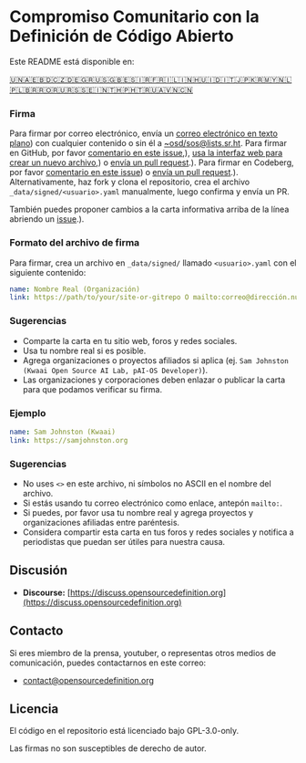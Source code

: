 # Compromiso Comunitario con la Definición de Código Abierto

Este README está disponible en:
<!-- TRANSLATIONS_START -->
[🇺🇳](README.md)[🇦🇪](README_ar-AE.md)[🇧🇩](README_bn-BD.md)[🇨🇿](README_cs-CZ.md)[🇩🇪](README_de-DE.md)[🇬🇷](README_el-GR.md)[🇺🇸](README_en-US.md)[🇬🇧](README_en-GB.md)[🇪🇸](README_es-ES.md)[🇮🇷](README_fa-IR.md)[🇫🇷](README_fr-FR.md)[🇮🇱](README_he-IL.md)[🇮🇳](README_hi-IN.md)[🇭🇺](README_hu-HU.md)[🇮🇩](README_id-ID.md)[🇮🇹](README_it-IT.md)[🇯🇵](README_ja-JP.md)[🇰🇷](README_ko-KR.md)[🇲🇾](README_ms-MY.md)[🇳🇱](README_nl-NL.md)[🇵🇱](README_pl-PL.md)[🇧🇷](README_pt-BR.md)[🇷🇴](README_ro-RO.md)[🇷🇺](README_ru-RU.md)[🇷🇸](README_sr-RS.md)[🇸🇪](README_sv-SE.md)[🇮🇳](README_ta-IN.md)[🇹🇭](README_th-TH.md)[🇵🇭](README_tl-PH.md)[🇹🇷](README_tr-TR.md)[🇺🇦](README_uk-UA.md)[🇻🇳](README_vi-VN.md)[🇨🇳](README_zh-CN.md)
<!-- TRANSLATIONS_END -->

### Firma

Para firmar por correo electrónico, envía un [correo electrónico en texto plano](https://useplaintext.email/)) con cualquier contenido o sin él a [~osd/sos@lists.sr.ht](mailto:~osd/sos@lists.sr.ht).
Para firmar en GitHub, por favor [comentario en este issue](https://github.com/OpenSourceDefinition/sos/issues/1),), [usa la interfaz web para crear un nuevo archivo](https://github.com/OpenSourceDefinition/sos/new/main/_data/signed),) o [envía un pull request](https://github.com/OpenSourceDefinition/sos/pulls).).
Para firmar en Codeberg, por favor [comentario en este issue](https://codeberg.org/osd/sos/issues/1)) o [envía un pull request](https://codeberg.org/osd/sos/pulls).).
Alternativamente, haz fork y clona el repositorio, crea el archivo `_data/signed/<usuario>.yaml` manualmente, luego confirma y envía un PR.

También puedes proponer cambios a la carta informativa arriba de la línea abriendo un [issue](https://codeberg.org/osd/sos/issues).).

### Formato del archivo de firma

Para firmar, crea un archivo en `_data/signed/` llamado `<usuario>.yaml` con el siguiente contenido:

```yaml
name: Nombre Real (Organización)
link: https://path/to/your/site-or-gitrepo O mailto:correo@dirección.nul
```

### Sugerencias
- Comparte la carta en tu sitio web, foros y redes sociales.
- Usa tu nombre real si es posible.
- Agrega organizaciones o proyectos afiliados si aplica (ej. `Sam Johnston (Kwaai Open Source AI Lab, pAI-OS Developer)`).
- Las organizaciones y corporaciones deben enlazar o publicar la carta para que podamos verificar su firma.

### Ejemplo

```yaml
name: Sam Johnston (Kwaai)
link: https://samjohnston.org
```

### Sugerencias

- No uses `<>` en este archivo, ni símbolos no ASCII en el nombre del archivo.
- Si estás usando tu correo electrónico como enlace, antepón `mailto:`.
- Si puedes, por favor usa tu nombre real y agrega proyectos y organizaciones afiliadas entre paréntesis.
- Considera compartir esta carta en tus foros y redes sociales y notifica a periodistas que puedan ser útiles para nuestra causa.

## Discusión

- **Discourse:** [https://discuss.opensourcedefinition.org](https://discuss.opensourcedefinition.org)

## Contacto
Si eres miembro de la prensa, youtuber, o representas otros medios de comunicación, puedes contactarnos en este correo:
- [contact@opensourcedefinition.org](mailto:contact@opensourcedefinition.org)

## Licencia
El código en el repositorio está licenciado bajo GPL-3.0-only.

Las firmas no son susceptibles de derecho de autor.